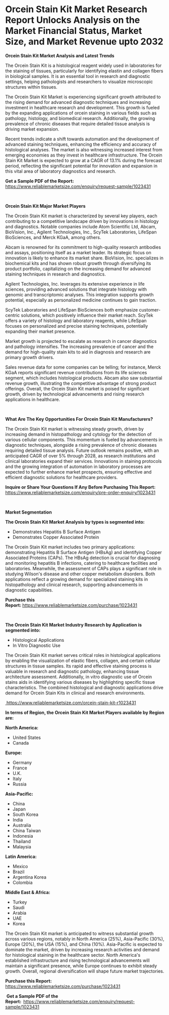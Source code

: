 <p><h1>Orcein Stain Kit Market Research Report Unlocks Analysis on the Market Financial Status, Market Size, and Market Revenue upto 2032</h1></p><p><strong>Orcein Stain Kit Market Analysis and Latest Trends</strong></p>
<p><p>The Orcein Stain Kit is a histological reagent widely used in laboratories for the staining of tissues, particularly for identifying elastin and collagen fibers in biological samples. It is an essential tool in research and diagnostic settings, helping pathologists and researchers to visualize microscopic structures within tissues.</p><p>The Orcein Stain Kit Market is experiencing significant growth attributed to the rising demand for advanced diagnostic techniques and increasing investment in healthcare research and development. This growth is fueled by the expanding applications of orcein staining in various fields such as pathology, histology, and biomedical research. Additionally, the growing prevalence of chronic diseases that require detailed tissue analysis is driving market expansion.</p><p>Recent trends indicate a shift towards automation and the development of advanced staining techniques, enhancing the efficiency and accuracy of histological analyses. The market is also witnessing increased interest from emerging economies as they invest in healthcare infrastructure. The Orcein Stain Kit Market is expected to grow at a CAGR of 13.1% during the forecast period, reflecting the significant potential for innovation and expansion in this vital area of laboratory diagnostics and research.</p></p>
<p><strong>Get a Sample PDF of the Report:&nbsp;</strong> <a href="https://www.reliablemarketsize.com/enquiry/request-sample/1023431?utm_campaign=1143&utm_medium=2&utm_source=Github&utm_content=ia&utm_term=18042025&utm_id=orcein-stain-kit">https://www.reliablemarketsize.com/enquiry/request-sample/1023431</a></p>
<p>&nbsp;</p>
<p><strong>Orcein Stain Kit Major Market Players</strong></p>
<p><p>The Orcein Stain Kit market is characterized by several key players, each contributing to a competitive landscape driven by innovations in histology and diagnostics. Notable companies include Atom Scientific Ltd, Abcam, BioVision, Inc., Agilent Technologies, Inc., ScyTek Laboratories, LifeSpan BioSciences, and Merck KGaA, among others.</p><p>Abcam is renowned for its commitment to high-quality research antibodies and assays, positioning itself as a market leader. Its strategic focus on innovation is likely to enhance its market share. BioVision, Inc. specializes in biochemical kits and has shown robust growth through diversifying its product portfolio, capitalizing on the increasing demand for advanced staining techniques in research and diagnostics.</p><p>Agilent Technologies, Inc. leverages its extensive experience in life sciences, providing advanced solutions that integrate histology with genomic and transcriptomic analyses. This integration supports growth potential, especially as personalized medicine continues to gain traction.</p><p>ScyTek Laboratories and LifeSpan BioSciences both emphasize customer-centric solutions, which positively influence their market reach. ScyTek offers a variety of histology and laboratory reagents, while LifeSpan focuses on personalized and precise staining techniques, potentially expanding their market presence.</p><p>Market growth is projected to escalate as research in cancer diagnostics and pathology intensifies. The increasing prevalence of cancer and the demand for high-quality stain kits to aid in diagnosis and research are primary growth drivers.</p><p>Sales revenue data for some companies can be telling; for instance, Merck KGaA reports significant revenue contributions from its life sciences segment, which includes histological products. Abcam also saw substantial revenue growth, illustrating the competitive advantage of strong product offerings. Overall, the Orcein Stain Kit market is poised for significant growth, driven by technological advancements and rising research applications in healthcare.</p></p>
<p>&nbsp;</p>
<p><strong>What Are The Key Opportunities For Orcein Stain Kit Manufacturers?</strong></p>
<p><p>The Orcein Stain Kit market is witnessing steady growth, driven by increasing demand in histopathology and cytology for the detection of various cellular components. This momentum is fueled by advancements in diagnostic techniques, alongside a rising prevalence of chronic diseases requiring detailed tissue analysis. Future outlook remains positive, with an anticipated CAGR of over 5% through 2028, as research institutions and clinical laboratories expand their services. Innovations in staining protocols and the growing integration of automation in laboratory processes are expected to further enhance market prospects, ensuring effective and efficient diagnostic solutions for healthcare providers.</p></p>
<p><strong>Inquire or Share Your Questions If Any Before Purchasing This Report:</strong> <a href="https://www.reliablemarketsize.com/enquiry/pre-order-enquiry/1023431?utm_campaign=1143&utm_medium=2&utm_source=Github&utm_content=ia&utm_term=18042025&utm_id=orcein-stain-kit">https://www.reliablemarketsize.com/enquiry/pre-order-enquiry/1023431</a></p>
<p>&nbsp;</p>
<p><strong>Market Segmentation</strong></p>
<p><strong>The Orcein Stain Kit Market Analysis by types is segmented into:</strong></p>
<p><ul><li>Demonstrates Hepatitis B Surface Antigen</li><li>Demonstrates Copper Associated Protein</li></ul></p>
<p><p>The Orcein Stain Kit market includes two primary applications: demonstrating Hepatitis B Surface Antigen (HBsAg) and identifying Copper Associated Proteins (CAPs). The HBsAg detection is crucial for diagnosing and monitoring hepatitis B infections, catering to healthcare facilities and laboratories. Meanwhile, the assessment of CAPs plays a significant role in studying Wilson's disease and other copper metabolism disorders. Both applications reflect a growing demand for specialized staining kits in histopathology and clinical research, supporting advancements in diagnostic capabilities.</p></p>
<p><strong>Purchase this Report:&nbsp;</strong><a href="https://www.reliablemarketsize.com/purchase/1023431?utm_campaign=1143&utm_medium=2&utm_source=Github&utm_content=ia&utm_term=18042025&utm_id=orcein-stain-kit">https://www.reliablemarketsize.com/purchase/1023431</a></p>
<p>&nbsp;</p>
<p><strong>The Orcein Stain Kit Market Industry Research by Application is segmented into:</strong></p>
<p><ul><li>Histological Applications</li><li>In Vitro Diagnostic Use</li></ul></p>
<p><p>The Orcein Stain Kit market serves critical roles in histological applications by enabling the visualization of elastic fibers, collagen, and certain cellular structures in tissue samples. Its rapid and effective staining process is valuable in research and diagnostic pathology, enhancing tissue architecture assessment. Additionally, in vitro diagnostic use of Orcein stains aids in identifying various diseases by highlighting specific tissue characteristics. The combined histological and diagnostic applications drive demand for Orcein Stain Kits in clinical and research environments.</p></p>
<p><a href="https://www.reliablemarketsize.com/orcein-stain-kit-r1023431?utm_campaign=1143&utm_medium=2&utm_source=Github&utm_content=ia&utm_term=18042025&utm_id=orcein-stain-kit">&nbsp;https://www.reliablemarketsize.com/orcein-stain-kit-r1023431</a></p>
<p><strong>In terms of Region, the Orcein Stain Kit Market Players available by Region are:</strong></p>
<p>
    <p> <strong> North America: </strong>
        <ul>
            <li>United States</li>
            <li>Canada</li>
        </ul>
        </p> 
    <p> <strong> Europe: </strong>
        <ul>
            <li>Germany</li>
            <li>France</li>
            <li>U.K.</li>
            <li>Italy</li>
            <li>Russia</li>
        </ul>
        </p> 
    <p> <strong> Asia-Pacific: </strong>
        <ul>
            <li>China</li>
            <li>Japan</li>
            <li>South Korea</li>
            <li>India</li>
            <li>Australia</li>
            <li>China Taiwan</li>
            <li>Indonesia</li>
            <li>Thailand</li>
            <li>Malaysia</li>
        </ul>
        </p> 
    <p> <strong> Latin America: </strong>
        <ul>
            <li>Mexico</li>
            <li>Brazil</li>
            <li>Argentina Korea</li>
            <li>Colombia</li>
        </ul>
        </p> 
    <p> <strong> Middle East & Africa: </strong>
        <ul>
            <li>Turkey</li>
            <li>Saudi</li>
            <li>Arabia</li>
            <li>UAE</li>
            <li>Korea</li>
        </ul>
    </p>
    </p>
<p><p>The Orcein Stain Kit market is anticipated to witness substantial growth across various regions, notably in North America (25%), Asia-Pacific (30%), Europe (20%), the USA (15%), and China (10%). Asia-Pacific is expected to dominate the market, driven by increasing research activities and demand for histological staining in the healthcare sector. North America's established infrastructure and rising technological advancements will maintain a significant presence, while Europe continues to exhibit steady growth. Overall, regional diversification will shape future market trajectories.</p></p>
<p><strong>Purchase this Report: </strong><a href="https://www.reliablemarketsize.com/purchase/1023431?utm_campaign=1143&utm_medium=2&utm_source=Github&utm_content=ia&utm_term=18042025&utm_id=orcein-stain-kit">https://www.reliablemarketsize.com/purchase/1023431</a></p>
<p>&nbsp;<strong>Get a Sample PDF of the Report:&nbsp;&nbsp;</strong><a href="https://www.reliablemarketsize.com/enquiry/request-sample/1023431?utm_campaign=1143&utm_medium=2&utm_source=Github&utm_content=ia&utm_term=18042025&utm_id=orcein-stain-kit">https://www.reliablemarketsize.com/enquiry/request-sample/1023431</a></p>
<p><strong></strong></p>
<p><p></p><p></p><p></p></p>